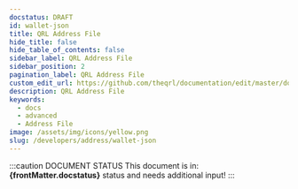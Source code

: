```yaml
---
docstatus: DRAFT
id: wallet-json
title: QRL Address File
hide_title: false
hide_table_of_contents: false
sidebar_label: QRL Address File
sidebar_position: 2
pagination_label: QRL Address File
custom_edit_url: https://github.com/theqrl/documentation/edit/master/docs/basics/what-is-qrl.md
description: QRL Address File
keywords:
  - docs
  - advanced
  - Address File
image: /assets/img/icons/yellow.png
slug: /developers/address/wallet-json
---
```


:::caution DOCUMENT STATUS 
<span>This document is in: <b>{frontMatter.docstatus}</b> status and needs additional input!</span>
:::